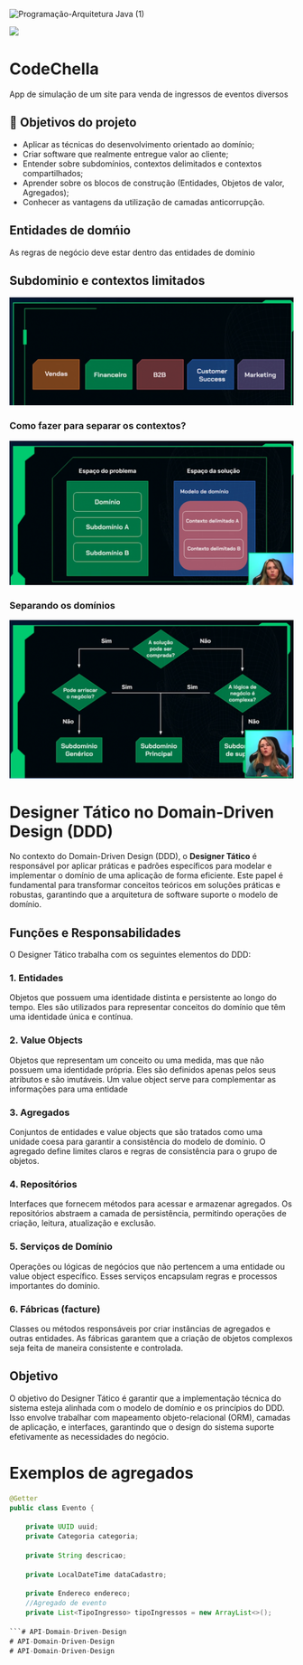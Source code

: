 ![Programação-Arquitetura Java (1)](https://github.com/jacqueline-oliveira/3699-java-domain-driven-design/assets/66698429/1337777b-95b9-4222-8f24-e01c0fb01f67)

![](https://img.shields.io/github/license/alura-cursos/android-com-kotlin-personalizando-ui)

# CodeChella

App de simulação de um site para venda de ingressos de eventos diversos

## 🔨 Objetivos do projeto

- Aplicar as técnicas do desenvolvimento orientado ao domínio;
- Criar software que realmente entregue valor ao cliente;
- Entender sobre subdomínios, contextos delimitados e contextos compartilhados;
- Aprender sobre os blocos de construção (Entidades, Objetos de valor, Agregados);
- Conhecer as vantagens da utilização de camadas anticorrupção.

## Entidades de domńio

As regras de negócio deve estar dentro das entidades de domínio

## Subdominio e contextos limitados

![img.png](./img.png)

### Como fazer para separar os contextos?

![img_1.png](./img_1.png)

### Separando os domínios

![img_2.png](./img_2.png)

# Designer Tático no Domain-Driven Design (DDD)

No contexto do Domain-Driven Design (DDD), o **Designer Tático** é responsável por aplicar práticas e padrões
específicos para modelar e implementar o domínio de uma aplicação de forma eficiente. Este papel é fundamental para
transformar conceitos teóricos em soluções práticas e robustas, garantindo que a arquitetura de software suporte o
modelo de domínio.

## Funções e Responsabilidades

O Designer Tático trabalha com os seguintes elementos do DDD:

### 1. Entidades

Objetos que possuem uma identidade distinta e persistente ao longo do tempo. Eles são utilizados para representar
conceitos do domínio que têm uma identidade única e contínua.

### 2. Value Objects

Objetos que representam um conceito ou uma medida, mas que não possuem uma identidade própria. Eles são definidos apenas
pelos seus atributos e são imutáveis. Um value object serve para complementar as informações para uma entidade

### 3. Agregados

Conjuntos de entidades e value objects que são tratados como uma unidade coesa para garantir a consistência do modelo de
domínio. O agregado define limites claros e regras de consistência para o grupo de objetos.

### 4. Repositórios

Interfaces que fornecem métodos para acessar e armazenar agregados. Os repositórios abstraem a camada de persistência,
permitindo operações de criação, leitura, atualização e exclusão.

### 5. Serviços de Domínio

Operações ou lógicas de negócios que não pertencem a uma entidade ou value object específico. Esses serviços encapsulam
regras e processos importantes do domínio.

### 6. Fábricas (facture)

Classes ou métodos responsáveis por criar instâncias de agregados e outras entidades. As fábricas garantem que a criação
de objetos complexos seja feita de maneira consistente e controlada.

## Objetivo

O objetivo do Designer Tático é garantir que a implementação técnica do sistema esteja alinhada com o modelo de domínio
e os princípios do DDD. Isso envolve trabalhar com mapeamento objeto-relacional (ORM), camadas de aplicação, e
interfaces, garantindo que o design do sistema suporte efetivamente as necessidades do negócio.

# Exemplos de agregados

```java
@Getter
public class Evento {

    private UUID uuid;
    private Categoria categoria;

    private String descricao;

    private LocalDateTime dataCadastro;

    private Endereco endereco;
    //Agregado de evento
    private List<TipoIngresso> tipoIngressos = new ArrayList<>();

```# API-Domain-Driven-Design
# API-Domain-Driven-Design
# API-Domain-Driven-Design
